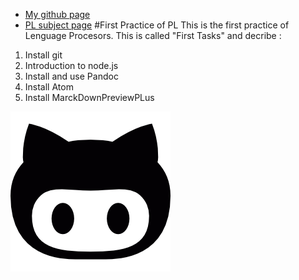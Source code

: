 * [My github page](https://ctc87.github.io/)
* [PL subject page](http://ctc87.github.io/Practicas_PL/)
#First Practice of PL
This is the first practice of Lenguage Procesors. This is called "First Tasks" and decribe :
1. Install git
2. Introduction to node.js
3. Install and use Pandoc
4. Install Atom
5. Install MarckDownPreviewPLus

![Octogit](/images/Octocat.png)
